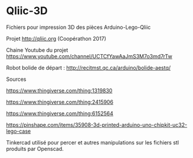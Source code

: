 # Qliic-3D
Fichiers pour impression 3D des pièces Arduino-Lego-Qliic

Projet http://qliic.org (Coopérathon 2017)

Chaine Youtube du projet https://www.youtube.com/channel/UCTCfYawAaJmS3M7o3md7rTw

Robot bolide de départ : http://recitmst.qc.ca/arduino/bolide-aestq/



Sources

https://www.thingiverse.com/thing:1319830

https://www.thingiverse.com/thing:2415906

https://www.thingiverse.com/thing:6152564

https://pinshape.com/items/35908-3d-printed-arduino-uno-chipkit-uc32-lego-case

Tinkercad utilisé pour percer et autres manipulations sur les fichiers stl produits par Openscad.
